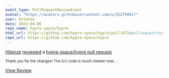```yaml
---
event_type: PullRequestReviewEvent
avatar: "https://avatars.githubusercontent.com/u/32279901?"
user: Hitenze
date: 2023-04-06
repo_name: hypre-space/hypre
html_url: https://github.com/hypre-space/hypre/pull/871#pullrequestreview-1373947864
repo_url: https://github.com/hypre-space/hypre
---
```


<a href='https://github.com/Hitenze' target='_blank'>Hitenze</a> <a href='https://github.com/hypre-space/hypre/pull/871#pullrequestreview-1373947864' target='_blank'>reviewed</a> a <a href='https://github.com/hypre-space/hypre/pull/871' target='_blank'>hypre-space/hypre pull request</a>

<small>Thank you for the changes! The ILU code is much cleaner now....</small>

<a href='https://github.com/hypre-space/hypre/pull/871#pullrequestreview-1373947864' target='_blank'>View Review</a>